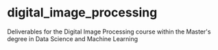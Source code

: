 # digital_image_processing
Deliverables for the Digital Image Processing course within the Master's degree in Data Science and Machine Learning
